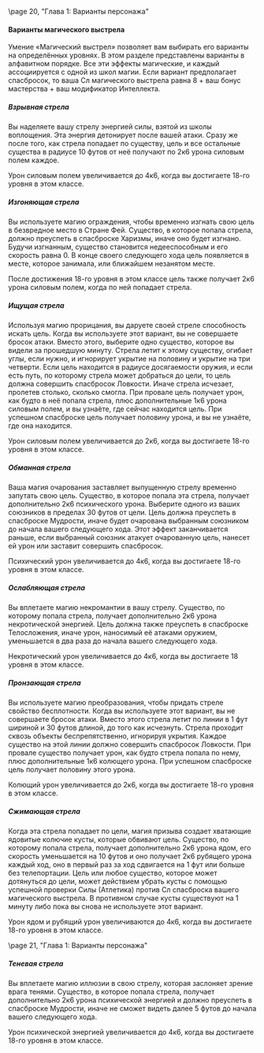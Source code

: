 \page 20, "Глава 1: Варианты персонажа"
#### Варианты магического выстрела
Умение «Магический выстрел» позволяет вам выбирать его варианты на определённых уровнях. В этом разделе представлены варианты в алфавитном порядке. Все эти эффекты магические, и каждый ассоциируется с одной из школ магии.
Если вариант предполагает спасбросок, то ваша Сл магического выстрела равна 8 + ваш бонус мастерства + ваш модификатор Интеллекта.

##### Взрывная стрела
Вы наделяете вашу стрелу энергией силы, взятой из школы воплощения. Эта энергия детонирует после вашей атаки. Сразу же после того, как стрела попадает по существу, цель и все остальные существа в радиусе 10 футов от неё получают по 2к6 урона силовым полем каждое.

Урон силовым полем увеличивается до 4к6, когда вы достигаете 18-го уровня в этом классе.
##### Изгоняющая стрела
Вы используете магию ограждения, чтобы временно изгнать свою цель в безвредное место в Стране Фей. Существо, в которое попала стрела, должно преуспеть в спасброске Харизмы, иначе оно будет изгнано. Будучи изгнанным, существо становится недееспособным и его скорость равна 0. В конце своего следующего хода цель появляется в месте, которое занимала, или ближайшем незанятом месте.

После достижения 18-го уровня в этом классе цель также получает 2к6 урона силовым полем, когда по ней попадает стрела.
##### Ищущая стрела
Используя магию прорицания, вы даруете своей стреле способность искать цель. Когда вы используете этот вариант, вы не совершаете бросок атаки. Вместо этого, выберите одно существо, которое вы видели за прошедшую минуту. Стрела летит к этому существу, огибает углы, если нужно, и игнорирует укрытие на половину и укрытие на три четверти. Если цель находится в радиусе досягаемости оружия, и если есть путь, по которому стрела может добраться до цели, то цель должна совершить спасбросок Ловкости. Иначе стрела исчезает, пролетев столько, сколько смогла. При провале цель получает урон, как будто в неё попала стрела, плюс дополнительные 1к6 урона силовым полем, и вы узнаёте, где сейчас находится цель. При успешном спасброске цель получает половину урона, и вы не узнаёте, где она находится.

Урон силовым полем увеличивается до 2к6, когда вы достигаете 18-го уровня в этом классе.
##### Обманная стрела
Ваша магия очарования заставляет выпущенную стрелу временно запутать свою цель. Существо, в которое попала эта стрела, получает дополнительно 2к6 психического урона. Выберите одного из ваших союзников в пределах 30 футов от цели. Цель должна преуспеть в спасброске Мудрости, иначе будет очарована выбранным союзником до начала вашего следующего хода. Этот эффект заканчивается раньше, если выбранный союзник атакует очарованную цель, нанесет ей урон или заставит совершить спасбросок.

Психический урон увеличивается до 4к6, когда вы достигаете 18-го уровня в этом классе.
##### Ослабляющая стрела
Вы вплетаете магию некромантии в вашу стрелу. Существо, по которому попала стрела, получает дополнительно 2к6 урона некротической энергией. Цель должна также преуспеть в спасброске Телосложения, иначе урон, наносимый её атаками оружием, уменьшается в два раза до начала вашего следующего хода.

Некротический урон увеличивается до 4к6, когда вы достигаете 18 уровня в этом классе.
##### Пронзающая стрела
Вы используете магию преобразования, чтобы придать стреле свойство бесплотности. Когда вы используете этот вариант, вы не совершаете бросок атаки. Вместо этого стрела летит по линии в 1 фут шириной и 30 футов длиной, до того как исчезнуть. Стрела проходит сквозь объекты беспрепятственно, игнорируя укрытия. Каждое существо на этой линии должно совершить спасбросок Ловкости. При провале существо получает урон, как будто стрела попала по нему, плюс дополнительные 1к6 колющего урона. При успешном спасброске цель получает половину этого урона.

Колющий урон увеличивается до 2к6, когда вы достигаете 18-го уровня в этом классе.
##### Сжимающая стрела
Когда эта стрела попадает по цели, магия призыва создает хватающие ядовитые колючие кусты, которые обвивают цель. Существо, по которому попала стрела, получает дополнительно 2к6 урона ядом, его скорость уменьшается на 10 футов и оно получает 2к6 рубящего урона каждый ход, оно в первый раз за ход сдвигается на 1 фут или больше без телепортации. Цель или любое существо, которое может дотянуться до цели, может действием убрать кусты с помощью успешной проверки Силы (Атлетика) против Сл спасброска вашего магического выстрела. В противном случае кусты существуют на 1 минуту либо пока вы снова не используете этот вариант.

Урон ядом и рубящий урон увеличиваются до 4к6, когда вы достигаете 18-го уровня в этом классе.

\page 21, "Глава 1: Варианты персонажа"
##### Теневая стрела
Вы вплетаете магию иллюзии в свою стрелу, которая заслоняет зрение врага тенями. Существо, в которое попала стрела, получает дополнительно 2к6 урона психической энергией и должно преуспеть в спасброске Мудрости, иначе не сможет видеть далее 5 футов до начала вашего следующего хода.

Урон психической энергией увеличивается до 4к6, когда вы достигаете 18-го уровня в этом классе.

